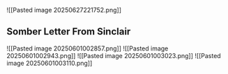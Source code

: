![[Pasted image 20250627221752.png]]

Somber Letter From Sinclair
---
![[Pasted image 20250601002857.png]]
![[Pasted image 20250601002943.png]]
![[Pasted image 20250601003023.png]]
![[Pasted image 20250601003110.png]]